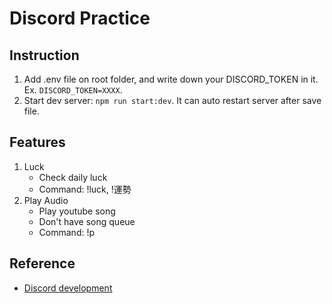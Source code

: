 # Discord Practice
## Instruction
1. Add .env file on root folder, and write down your DISCORD_TOKEN in it. Ex. `DISCORD_TOKEN=XXXX`.
2. Start dev server: `npm run start:dev`. It can auto restart server after save file.

## Features
1. Luck
    * Check daily luck
    * Command: !luck, !運勢
2. Play Audio
    * Play youtube song
    * Don't have song queue
    * Command: !p

## Reference
* [Discord development](https://discord.com/developers/)